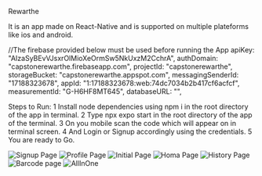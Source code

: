 Rewarthe 

It is an app made on React-Native and is supported on multiple plateforms like ios and android.

//The firebase provided below must be used before running the App
apiKey: "AIzaSyBEvVJsxrOlMioXeOrmSw5NkUxzM2CchrA",
  authDomain: "capstonerewarthe.firebaseapp.com",
  projectId: "capstonerewarthe",
  storageBucket: "capstonerewarthe.appspot.com",
  messagingSenderId: "17188323678",
  appId: "1:17188323678:web:74dc7034b2b417cf6acfcf",
  measurementId: "G-H6HF8MT645",
  databaseURL: "",

  Steps to Run:
  1  Install node dependencies using npm i in the root directory of the app in terminal.
  2  Type npx expo start in the root directory of the app of the terminal.
  3  On you mobile scan the code which will appear on in terminal screen.
  4  And Login or Signup accordingly using the credentials.
  5  You are ready to Go.

![Signup Page](https://github.com/jayp0234/rewarthe-app-reactnative/assets/77848783/58c1ab59-0c97-472b-aab5-aa79b22f1ab0)
![Profile Page](https://github.com/jayp0234/rewarthe-app-reactnative/assets/77848783/1fbbe52f-bda7-42c9-bf8c-439afecb3183)
![Initial Page](https://github.com/jayp0234/rewarthe-app-reactnative/assets/77848783/0b764ceb-bc46-4de0-88ba-e7deaff98405)
![Homa Page](https://github.com/jayp0234/rewarthe-app-reactnative/assets/77848783/9ffa822b-b2b5-45be-9f33-2ffa3e54885b)
![History Page](https://github.com/jayp0234/rewarthe-app-reactnative/assets/77848783/8e0821fa-0ccd-4f48-9ac4-8f51dfa3dac6)
![Barcode page](https://github.com/jayp0234/rewarthe-app-reactnative/assets/77848783/f6fffcb0-724e-4300-90bc-eb005c200639)
![AllInOne](https://github.com/jayp0234/rewarthe-app-reactnative/assets/77848783/db329f82-eef5-4957-ac72-24c5fbe5856d)
